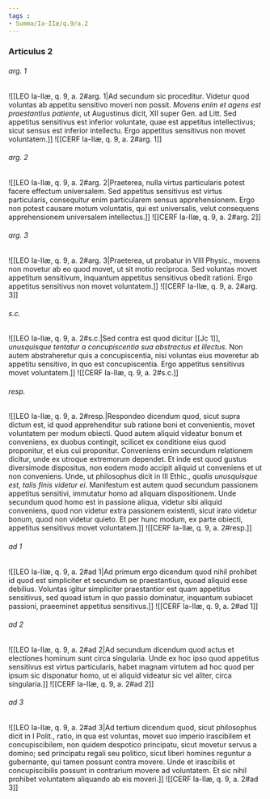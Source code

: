 ```yaml
---
tags : 
- Summa/Ia-IIæ/q.9/a.2
---
```


### Articulus 2

###### arg. 1
![[LEO Ia-IIæ, q. 9, a. 2#arg. 1|Ad secundum sic proceditur. Videtur quod voluntas ab appetitu sensitivo moveri non possit. *Movens enim et agens est praestantius patiente*, ut Augustinus dicit, XII super Gen. ad Litt. Sed appetitus sensitivus est inferior voluntate, quae est appetitus intellectivus; sicut sensus est inferior intellectu. Ergo appetitus sensitivus non movet voluntatem.]]
![[CERF Ia-IIæ, q. 9, a. 2#arg. 1]]

###### arg. 2
![[LEO Ia-IIæ, q. 9, a. 2#arg. 2|Praeterea, nulla virtus particularis potest facere effectum universalem. Sed appetitus sensitivus est virtus particularis, consequitur enim particularem sensus apprehensionem. Ergo non potest causare motum voluntatis, qui est universalis, velut consequens apprehensionem universalem intellectus.]]
![[CERF Ia-IIæ, q. 9, a. 2#arg. 2]]

###### arg. 3
![[LEO Ia-IIæ, q. 9, a. 2#arg. 3|Praeterea, ut probatur in VIII Physic., movens non movetur ab eo quod movet, ut sit motio reciproca. Sed voluntas movet appetitum sensitivum, inquantum appetitus sensitivus obedit rationi. Ergo appetitus sensitivus non movet voluntatem.]]
![[CERF Ia-IIæ, q. 9, a. 2#arg. 3]]

###### s.c.
![[LEO Ia-IIæ, q. 9, a. 2#s.c.|Sed contra est quod dicitur [[Jc 1]], *unusquisque tentatur a concupiscentia sua abstractus et illectus*. Non autem abstraheretur quis a concupiscentia, nisi voluntas eius moveretur ab appetitu sensitivo, in quo est concupiscentia. Ergo appetitus sensitivus movet voluntatem.]]
![[CERF Ia-IIæ, q. 9, a. 2#s.c.]]

###### resp.
![[LEO Ia-IIæ, q. 9, a. 2#resp.|Respondeo dicendum quod, sicut supra dictum est, id quod apprehenditur sub ratione boni et convenientis, movet voluntatem per modum obiecti. Quod autem aliquid videatur bonum et conveniens, ex duobus contingit, scilicet ex conditione eius quod proponitur, et eius cui proponitur. Conveniens enim secundum relationem dicitur, unde ex utroque extremorum dependet. Et inde est quod gustus diversimode dispositus, non eodem modo accipit aliquid ut conveniens et ut non conveniens. Unde, ut philosophus dicit in III Ethic., *qualis unusquisque est, talis finis videtur ei*. Manifestum est autem quod secundum passionem appetitus sensitivi, immutatur homo ad aliquam dispositionem. Unde secundum quod homo est in passione aliqua, videtur sibi aliquid conveniens, quod non videtur extra passionem existenti, sicut irato videtur bonum, quod non videtur quieto. Et per hunc modum, ex parte obiecti, appetitus sensitivus movet voluntatem.]]
![[CERF Ia-IIæ, q. 9, a. 2#resp.]]

###### ad 1
![[LEO Ia-IIæ, q. 9, a. 2#ad 1|Ad primum ergo dicendum quod nihil prohibet id quod est simpliciter et secundum se praestantius, quoad aliquid esse debilius. Voluntas igitur simpliciter praestantior est quam appetitus sensitivus, sed quoad istum in quo passio dominatur, inquantum subiacet passioni, praeeminet appetitus sensitivus.]]
![[CERF Ia-IIæ, q. 9, a. 2#ad 1]]

###### ad 2
![[LEO Ia-IIæ, q. 9, a. 2#ad 2|Ad secundum dicendum quod actus et electiones hominum sunt circa singularia. Unde ex hoc ipso quod appetitus sensitivus est virtus particularis, habet magnam virtutem ad hoc quod per ipsum sic disponatur homo, ut ei aliquid videatur sic vel aliter, circa singularia.]]
![[CERF Ia-IIæ, q. 9, a. 2#ad 2]]

###### ad 3
![[LEO Ia-IIæ, q. 9, a. 2#ad 3|Ad tertium dicendum quod, sicut philosophus dicit in I Polit., ratio, in qua est voluntas, movet suo imperio irascibilem et concupiscibilem, non quidem despotico principatu, sicut movetur servus a domino; sed principatu regali seu politico, sicut liberi homines reguntur a gubernante, qui tamen possunt contra movere. Unde et irascibilis et concupiscibilis possunt in contrarium movere ad voluntatem. Et sic nihil prohibet voluntatem aliquando ab eis moveri.]]
![[CERF Ia-IIæ, q. 9, a. 2#ad 3]]

